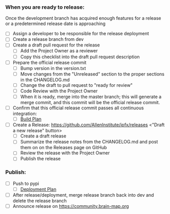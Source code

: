 ### When you are ready to release:
Once the development branch has acquired enough features for a release 
or a predetermined release date is approaching

- [ ] Assign a developer to be responsible for the release deployment
- [ ] Create a release branch from dev
- [ ] Create a draft pull request for the release
  - [ ] Add the Project Owner as a reviewer
  - [ ] Copy this checklist into the draft pull request description
- [ ] Prepare the official release commit
  - [ ] Bump version in the version.txt
  - [ ] Move changes from the "Unreleased" section to the proper sections in the CHANGELOG.md
  - [ ] Change the draft to pull request to "ready for review"
  - [ ] Code Review with the Project Owner
  - [ ] When it is ready, merge into the master branch; this will generate a merge commit, and this commit will be the official release commit.
- [ ] Confirm that this official release commit passes all continuous integration:
  - [ ] [Build Plan](http://bamboo.corp.alleninstitute.org/browse/IFR-AAG)
- [ ] Create a Release: https://github.com/AllenInstitute/ipfx/releases <"Draft a new release" button>
  - [ ] Create a draft release
  - [ ] Summarize the release notes from the CHANGELOG.md and post them on on the Releases page on GitHub 
  - [ ] Review the release with the Project Owner
  - [ ] Publish the release

### Publish:

- [ ] Push to pypi
  - [ ] [Deployment Plan](http://bamboo.corp.alleninstitute.org/deploy/viewDeploymentProjectEnvironments.action?id=164855841)
- [ ] After release/deployment, merge release branch back into dev and delete the release branch
- [ ] Announce release on https://community.brain-map.org
